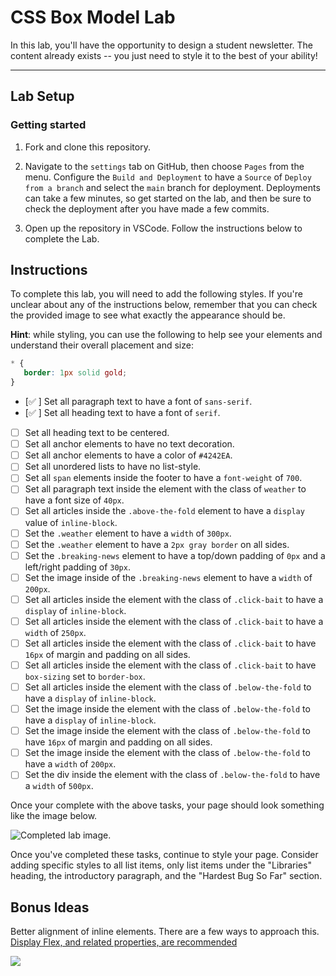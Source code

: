 # CSS Box Model Lab

In this lab, you'll have the opportunity to design a student newsletter. The content already exists -- you just need to style it to the best of your ability!

---

## Lab Setup

### Getting started

1. Fork and clone this repository.

1. Navigate to the `settings` tab on GitHub, then choose `Pages` from the menu. Configure the `Build and Deployment` to have a `Source` of `Deploy from a branch` and select the `main` branch for deployment. Deployments can take a few minutes, so get started on the lab, and then be sure to check the deployment after you have made a few commits.

1. Open up the repository in VSCode. Follow the instructions below to complete the Lab.

## Instructions

To complete this lab, you will need to add the following styles. If you're unclear about any of the instructions below, remember that you can check the provided image to see what exactly the appearance should be.

**Hint**: while styling, you can use the following to help see your elements and understand their overall placement and size:

```CSS
* {
   border: 1px solid gold;
}
```

- [✅ ] Set all paragraph text to have a font of `sans-serif`.
- [✅ ] Set all heading text to have a font of `serif`.
- [ ] Set all heading text to be centered.
- [ ] Set all anchor elements to have no text decoration.
- [ ] Set all anchor elements to have a color of `#4242EA`.
- [ ] Set all unordered lists to have no list-style.
- [ ] Set all `span` elements inside the footer to have a `font-weight` of `700`.
- [ ] Set all paragraph text inside the element with the class of `weather` to have a font size of `40px`.
- [ ] Set all articles inside the `.above-the-fold` element to have a `display` value of `inline-block`.
- [ ] Set the `.weather` element to have a `width` of `300px`.
- [ ] Set the `.weather` element to have a `2px gray border` on all sides.
- [ ] Set the `.breaking-news` element to have a top/down padding of `0px` and a left/right padding of `30px`.
- [ ] Set the image inside of the `.breaking-news` element to have a `width` of `200px`.
- [ ] Set all articles inside the element with the class of `.click-bait` to have a `display` of `inline-block`.
- [ ] Set all articles inside the element with the class of `.click-bait` to have a `width` of `250px`.
- [ ] Set all articles inside the element with the class of `.click-bait` to have `16px` of margin and padding on all sides.
- [ ] Set all articles inside the element with the class of `.click-bait` to have `box-sizing` set to `border-box`.
- [ ] Set all articles inside the element with the class of `.below-the-fold` to have a `display` of `inline-block`.
- [ ] Set the image inside the element with the class of `.below-the-fold` to have a `display` of `inline-block`.
- [ ] Set the image inside the element with the class of `.below-the-fold` to have `16px` of margin and padding on all sides.
- [ ] Set the image inside the element with the class of `.below-the-fold` to have a `width` of `200px`.
- [ ] Set the div inside the element with the class of `.below-the-fold` to have a `width` of `500px`.

Once your complete with the above tasks, your page should look something like the image below.

![Completed lab image.](./assets/basic-example-completed.png)

Once you've completed these tasks, continue to style your page. Consider adding specific styles to all list items, only list items under the "Libraries" heading, the introductory paragraph, and the "Hardest Bug So Far" section.

## Bonus Ideas

Better alignment of inline elements. There are a few ways to approach this. [Display Flex, and related properties, are recommended](https://css-tricks.com/snippets/css/a-guide-to-flexbox/)

![](./assets/bonus-example-completed.png)
